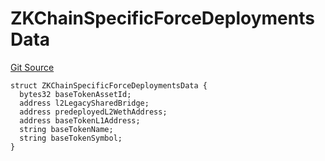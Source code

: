 # ZKChainSpecificForceDeploymentsData
[Git Source](https://github.com/matter-labs/zksync-contracts/blob/a1506a91fd7e3b73aa6fe10caf12e32f39e26211/contracts/l1-contracts/state-transition/l2-deps/IL2GenesisUpgrade.sol)


```solidity
struct ZKChainSpecificForceDeploymentsData {
  bytes32 baseTokenAssetId;
  address l2LegacySharedBridge;
  address predeployedL2WethAddress;
  address baseTokenL1Address;
  string baseTokenName;
  string baseTokenSymbol;
}
```

